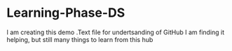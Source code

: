 # Learning-Phase-DS
I am creating this demo .Text file for undertsanding of GitHub
I am finding it helping, but still many things to learn from this hub
